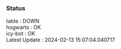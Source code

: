 ### Status


table : DOWN  
hogwarts : OK  
icy-bot : OK  
Latest Update : 2024-02-13 15:07:04.040717
